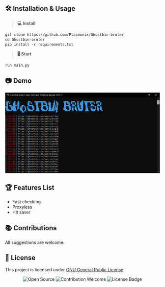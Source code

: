 ## 🛠 Installation & Usage

> **💻 Install**
```
git clone https://github.com/Plasmonix/Ghostbin-bruter
cd Ghostbin-bruter
pip install -r requirements.txt
```
> **🖥️ Start**
```
run main.py
```  

## 📷 Demo
![](https://raw.githubusercontent.com/Plasmonix/Ghostbin-bruter/main/demo.png)

## 🏆 Features List
- Fast checking
- Proxyless
- Hit saver

## 📚 Contributions
All suggestions are welcome.

## 📜 License
This project is licensed under [GNU General Public License](https://github.com/Plasmonix/Ghostbin-bruter/blob/main/LICENSE).

<p align="center">
  <img src="https://badges.frapsoft.com/os/v1/open-source.svg?v=103" alt="Open Source">
  <img src="https://img.shields.io/badge/contributions-welcome-brightgreen.svg?style=flat" alt="Contribution Welcome">
  <img src="https://img.shields.io/badge/License-GPLv3-blue.svg" alt="License Badge">
</p>
